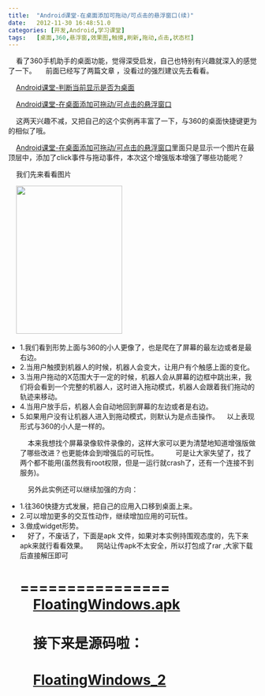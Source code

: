```yaml
---
title:	"Android课堂-在桌面添加可拖动/可点击的悬浮窗口(续)"
date:	2012-11-30 16:48:51.0
categories:	[开发,Android,学习课堂]
tags:	[桌面,360,悬浮窗,效果图,触摸,刷新,拖动,点击,状态栏]
---
```


&nbsp;&nbsp;&nbsp;&nbsp;看了360手机助手的桌面功能，觉得深受启发，自己也特别有兴趣就深入的感觉了一下。
&nbsp;&nbsp;&nbsp;&nbsp;前面已经写了两篇文章 ，没看过的强烈建议先去看看。

&nbsp;&nbsp;&nbsp;&nbsp;<a title="Android课堂-判断当前显示是否为桌面" href="http://www.krislq.com/2012/11/android_class_judge_whether_it_is_launcher/">Android课堂-判断当前显示是否为桌面</a>

&nbsp;&nbsp;&nbsp;&nbsp;<a title="Android课堂-在桌面添加可拖动/可点击的悬浮窗口" href="http://www.krislq.com/2012/11/android_class_floating_window/">Android课堂-在桌面添加可拖动/可点击的悬浮窗口</a>

&nbsp;&nbsp;&nbsp;&nbsp;这两天兴趣不减，又把自己的这个实例再丰富了一下，与360的桌面快捷键更为的相似了哦。

&nbsp;&nbsp;&nbsp;&nbsp;<a title="Android课堂-在桌面添加可拖动/可点击的悬浮窗口" href="http://www.krislq.com/2012/11/android_class_floating_window/">Android课堂-在桌面添加可拖动/可点击的悬浮窗口</a>里面只是显示一个图片在最顶层中，添加了click事件与拖动事件，本次这个增强版本增强了哪些功能呢？
<!--more-->
&nbsp;&nbsp;&nbsp;&nbsp;我们先来看看图片

&nbsp;&nbsp;&nbsp;&nbsp;<img class="size-medium wp-image-347 aligncenter" title="float_window_strong" src="http://www.krislq.com/wp-content/uploads/2012/11/float_window_strong-215x300.jpg" alt="" width="215" height="300" />
<ul>
	<li>1.我们看到形势上面与360的小人更像了，也是爬在了屏幕的最左边或者是最右边。</li>
	<li>2.当用户触摸到机器人的时候，机器人会变大，让用户有个触感上面的变化。</li>
	<li>3.当用户拖动的X范围大于一定的时候，机器人会从屏幕的边框中跳出来，我们将会看到一个完整的机器人，这时进入拖动模式，机器人会跟着我们拖动的轨迹来移动。</li>
	<li>4.当用户放手后，机器人会自动地回到屏幕的左边或者是右边。</li>
	<li>5.如果用户没有让机器人进入到拖动模式，则默认为是点击操作。&nbsp;&nbsp;&nbsp;&nbsp;以上表现形式与360的小人是一样的。

&nbsp;&nbsp;&nbsp;&nbsp;本来我想找个屏幕录像软件录像的，这样大家可以更为清楚地知道增强版做了哪些改进？也更能体会到增强后的可玩性。
&nbsp;&nbsp;&nbsp;&nbsp;&nbsp;&nbsp;&nbsp;&nbsp;可是让大家失望了，找了两个都不能用(虽然我有root权限，但是一运行就crash了，还有一个连接不到服务)。

&nbsp;&nbsp;&nbsp;&nbsp;另外此实例还可以继续加强的方向：</li>
	<li>1.往360快捷方式发展，把自己的应用入口移到桌面上来。</li>
	<li>2.可以增加更多的交互性动作，继续增加应用的可玩性。</li>
	<li>3.做成widget形势。</li>
	<li>&nbsp;&nbsp;&nbsp;&nbsp;好了，不废话了，下面是apk 文件，如果对本实例持围观态度的，先下来apk来就行看看效果。
&nbsp;&nbsp;&nbsp;&nbsp;网站让传apk不太安全，所以打包成了rar ,大家下载后直接解压即可

================
&nbsp;&nbsp;&nbsp;&nbsp;<a href="http://www.krislq.com/wp-content/uploads/2012/11/FloatingWindows.apk_.rar">FloatingWindows.apk</a>
================
&nbsp;&nbsp;&nbsp;&nbsp;接下来是源码啦：
================
&nbsp;&nbsp;&nbsp;&nbsp;<a href="http://www.krislq.com/wp-content/uploads/2012/11/FloatingWindows_2.rar">FloatingWindows_2</a></li>
===============
</ul>

